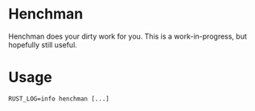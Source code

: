 # Henchman

Henchman does your dirty work for you. This is a work-in-progress, but hopefully still useful.

# Usage

```
RUST_LOG=info henchman [...]
```
